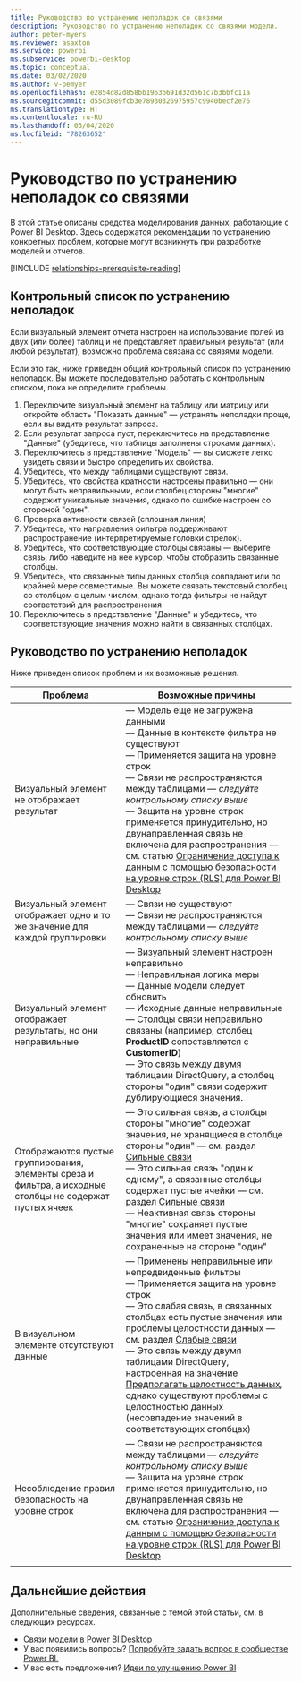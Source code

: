 ```yaml
---
title: Руководство по устранению неполадок со связями
description: Руководство по устранению неполадок со связями модели.
author: peter-myers
ms.reviewer: asaxton
ms.service: powerbi
ms.subservice: powerbi-desktop
ms.topic: conceptual
ms.date: 03/02/2020
ms.author: v-pemyer
ms.openlocfilehash: e2854d82d858bb1963b691d32d561c7b3bbfc11a
ms.sourcegitcommit: d55d3089fcb3e78930326975957c9940becf2e76
ms.translationtype: HT
ms.contentlocale: ru-RU
ms.lasthandoff: 03/04/2020
ms.locfileid: "78263652"
---
```

# <a name="relationship-troubleshooting-guidance"></a>Руководство по устранению неполадок со связями

В этой статье описаны средства моделирования данных, работающие с Power BI Desktop. Здесь содержатся рекомендации по устранению конкретных проблем, которые могут возникнуть при разработке моделей и отчетов.

[!INCLUDE [relationships-prerequisite-reading](includes/relationships-prerequisite-reading.md)]

## <a name="troubleshooting-checklist"></a>Контрольный список по устранению неполадок

Если визуальный элемент отчета настроен на использование полей из двух (или более) таблиц и не представляет правильный результат (или любой результат), возможно проблема связана со связями модели.

Если это так, ниже приведен общий контрольный список по устранению неполадок. Вы можете последовательно работать с контрольным списком, пока не определите проблемы.

1. Переключите визуальный элемент на таблицу или матрицу или откройте область "Показать данные" — устранять неполадки проще, если вы видите результат запроса.
1. Если результат запроса пуст, переключитесь на представление "Данные" (убедитесь, что таблицы заполнены строками данных).
1. Переключитесь в представление "Модель" — вы сможете легко увидеть связи и быстро определить их свойства.
1. Убедитесь, что между таблицами существуют связи.
1. Убедитесь, что свойства кратности настроены правильно — они могут быть неправильными, если столбец стороны "многие" содержит уникальные значения, однако по ошибке настроен со стороной "один".
1. Проверка активности связей (сплошная линия)
1. Убедитесь, что направления фильтра поддерживают распространение (интерпретируемые головки стрелок).
1. Убедитесь, что соответствующие столбцы связаны — выберите связь, либо наведите на нее курсор, чтобы отобразить связанные столбцы.
1. Убедитесь, что связанные типы данных столбца совпадают или по крайней мере совместимые. Вы можете связать текстовый столбец со столбцом с целым числом, однако тогда фильтры не найдут соответствий для распространения
1. Переключитесь в представление "Данные" и убедитесь, что соответствующие значения можно найти в связанных столбцах.

## <a name="troubleshooting-guide"></a>Руководство по устранению неполадок

Ниже приведен список проблем и их возможные решения.

|Проблема|Возможные причины|
|---------|---------|
|Визуальный элемент не отображает результат|— Модель еще не загружена данными<br />— Данные в контексте фильтра не существуют<br />— Применяется защита на уровне строк<br />— Связи не распространяются между таблицами — _следуйте контрольному списку выше_<br />— Защита на уровне строк применяется принудительно, но двунаправленная связь не включена для распространения — см. статью [Ограничение доступа к данным с помощью безопасности на уровне строк (RLS) для Power BI Desktop](../desktop-rls.md)|
|Визуальный элемент отображает одно и то же значение для каждой группировки |— Связи не существуют<br />— Связи не распространяются между таблицами — _следуйте контрольному списку выше_|
|Визуальный элемент отображает результаты, но они неправильные|— Визуальный элемент настроен неправильно<br />— Неправильная логика меры<br />— Данные модели следует обновить<br />— Исходные данные неправильные<br />— Столбцы связи неправильно связаны (например, столбец **ProductID** сопоставляется с **CustomerID**)<br />— Это связь между двумя таблицами DirectQuery, а столбец стороны "один" связи содержит дублирующиеся значения.|
|Отображаются пустые группирования, элементы среза и фильтра, а исходные столбцы не содержат пустых ячеек|— Это сильная связь, а столбцы стороны "многие" содержат значения, не хранящиеся в столбце стороны "один" — см. раздел [Сильные связи](../desktop-relationships-understand.md#strong-relationships)<br />— Это сильная связь "один к одному", а связанные столбцы содержат пустые ячейки — см. раздел [Сильные связи](../desktop-relationships-understand.md#strong-relationships)<br />— Неактивная связь стороны "многие" сохраняет пустые значения или имеет значения, не сохраненные на стороне "один"|
|В визуальном элементе отсутствуют данные|— Применены неправильные или непредвиденные фильтры<br />— Применяется защита на уровне строк<br />— Это слабая связь, в связанных столбцах есть пустые значения или проблемы целостности данных — см. раздел [Слабые связи](../desktop-relationships-understand.md#weak-relationships)<br />— Это связь между двумя таблицами DirectQuery, настроенная на значение [Предполагать целостность данных](../desktop-relationships-understand.md#assume-referential-integrity), однако существуют проблемы с целостностью данных (несовпадение значений в соответствующих столбцах)|
|Несоблюдение правил безопасность на уровне строк|— Связи не распространяются между таблицами — _следуйте контрольному списку выше_<br />— Защита на уровне строк применяется принудительно, но двунаправленная связь не включена для распространения — см. статью [Ограничение доступа к данным с помощью безопасности на уровне строк (RLS) для Power BI Desktop](../desktop-rls.md)|
|||

## <a name="next-steps"></a>Дальнейшие действия

Дополнительные сведения, связанные с темой этой статьи, см. в следующих ресурсах.

- [Связи модели в Power BI Desktop](../desktop-relationships-understand.md)
- У вас появились вопросы? [Попробуйте задать вопрос в сообществе Power BI.](https://community.powerbi.com/)
- У вас есть предложения? [Идеи по улучшению Power BI](https://ideas.powerbi.com/)
